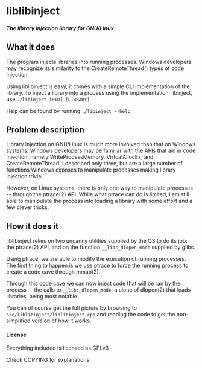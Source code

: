 # liblibinject
##### The library injection library for GNU/Linux

## What it does
The program injects libraries into running processes.
Windows developers may recognize its similarity to the CreateRemoteThread() types of code injection.

Using liblibinject is easy, it comes with a simple CLI implementation of the library.
To inject a library into a process using the implementation, libinject, use
```./libinject [PID] [LIBRARY]```

Help can be found by running
```./libinject --help```

## Problem description
Library injection on GNU/Linux is much more involved than that on Windows systems.
Windows developers may be familiar with the APIs that aid in code injection,
namely WriteProcessMemory, VirtualAllocEx, and CreateRemoteThread.
I described only three, but are a large number of functions Windows exposes to manipulate processes making
library injection trivial.

However, on Linux systems, there is only one way to manipulate processes -- through the ptrace(2) API.
While what ptrace can do is limited, I am still able to manipulate the process into loading a library
with some effort and a few clever tricks.

## How it does it
liblibinject relies on two uncanny utilities supplied by the OS to do its job:
the ptrace(2) API, and on the function ```__libc_dlopen_mode``` supplied by glibc.

Using ptrace, we are able to modify the execution of running processes.
The first thing to happen is we use ptrace to force the running process to create a code cave through mmap(2).

Through this code cave we can now inject code that will be ran by the process --
the calls to ```__libc_dlopen_mode```, a clone of dlopen(2) that loads libraries, being most notable.

You can of course get the full picture by browsing to ```src/liblibinject/liblibinject.cpp``` and reading the code to
get the non-simplified version of how it works.

#### License
Everything included is licensed as GPLv3

Check COPYING for explanations
